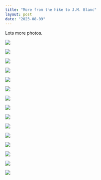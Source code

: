 ```yaml
---
title: "More from the hike to J.M. Blanc"
layout: post
date: "2023-08-09"
---
```


Lots more photos.

![](/assets/images/2023/IMG-20230706-WA0023-461x1024.jpg)

![](/assets/images/2023/IMG-20230706-WA0025-461x1024.jpg)

![](/assets/images/2023/IMG-20230706-WA0028-461x1024.jpg)

![](/assets/images/2023/IMG-20230706-WA0031-461x1024.jpg)

![](/assets/images/2023/IMG-20230706-WA0032-461x1024.jpg)

![](/assets/images/2023/IMG-20230706-WA0034-461x1024.jpg)

![](/assets/images/2023/IMG-20230706-WA0036-460x1024.jpg)

![](/assets/images/2023/IMG-20230706-WA0024-461x1024.jpg)

![](/assets/images/2023/IMG-20230706-WA0037-461x1024.jpg)

![](/assets/images/2023/IMG-20230706-WA0038-460x1024.jpg)

![](/assets/images/2023/IMG-20230706-WA0039-1024x460.jpg)

![](/assets/images/2023/IMG-20230706-WA0040-461x1024.jpg)

![](/assets/images/2023/IMG-20230706-WA0041-1024x461.jpg)

![](/assets/images/2023/IMG-20230706-WA0042-1024x461.jpg)

![](/assets/images/2023/IMG-20230706-WA0027-1024x461.jpg)
